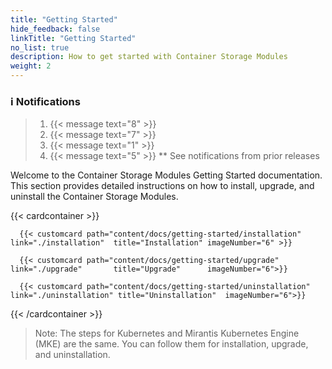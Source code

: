 ```yaml
---
title: "Getting Started" 
hide_feedback: false
linkTitle: "Getting Started"
no_list: true
description: How to get started with Container Storage Modules
weight: 2
---
```

### ℹ️ Notifications

> 1. <span><span/>{{< message text="8" >}}
> 2. <span><span/>{{< message text="7" >}}
> 3. <span><span/>{{< message text="1" >}}
> 4. <span><span/>{{< message text="5" >}}
> ** See notifications from prior releases

Welcome to the Container Storage Modules Getting Started documentation. This section provides detailed instructions on how to install, upgrade, and uninstall the Container Storage Modules.

{{< cardcontainer >}}

      {{< customcard path="content/docs/getting-started/installation"  link="./installation"  title="Installation" imageNumber="6" >}} 

      {{< customcard path="content/docs/getting-started/upgrade"       link="./upgrade"       title="Upgrade"      imageNumber="6">}}

      {{< customcard path="content/docs/getting-started/uninstallation" link="./uninstallation" title="Uninstallation"  imageNumber="6">}}

{{< /cardcontainer >}} 

>Note: The steps for Kubernetes and Mirantis Kubernetes Engine (MKE) are the same. You can follow them for installation, upgrade, and uninstallation.
